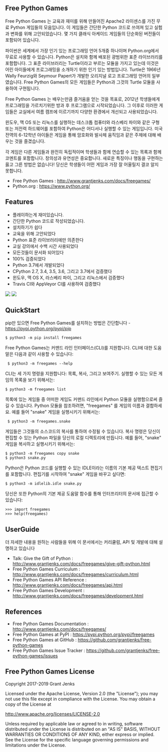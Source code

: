 ## Free Python Games


Free Python Games 는 교육과 재미를 위해 만들어진 Apache2 라이센스를 가진 무료 Python 게임들의 모음입니다. 이 게임들은 간단한 Python 코드로 쓰여져 있고 실험과 변화를 위해 고안되었습니다. 몇 가지 클래식 아케이드 게임들의 단순화된 버전들이 포함되어 있습니다. 

파이썬은 세계에서 가장 인기 있는 프로그래밍 언어 5개중 하나이며 Python.org에서 무료로 사용할 수 있습니다. Python은 설치와 함께 배포된 광범위한 표준 라이브러리를 포함합니다. 그 표준 라이브러리는 Turtle이라고 부르는 모듈을 가지고 있는데 이것은 어린 아이들에게 프로그래밍을 소개하기 위한 인기 있는 방법입니다. Turtle은 1966년 Wally Feurzig와 Seymour Papert가 개발한 오리지널 로고 프로그래밍 언어의 일부였습니다. Free Python Games의 모든 게임들은 Python과 그것의 Turtle 모듈을 사용하여 구현됩니다.

Free Python Games 는 배우는만큼 즐거움을 얻는 것을 목표로, 2012년 학생들에게 프로그래밍을 가르치기위한 방과 후 프로그램으로 시작되었습니다. 그 이후로 이러한 게임들은 교실에서 여름 캠프에 이르기까지 다양한 환경에서 개선되고 사용되었습니다.

윈도우, 맥 OS 또는 리눅스를 실행하는 데스크톱 컴퓨터와 라스베리 파이와 같은 구형 또는 저전력 하드웨어를 포함하여 Python은 어디서나 실행할 수 있는 게임입니다. 미국 전역의 6-12학년 아이들은 게임을 통해 암호화와 발사체 움직임과 같은 주제에 대해 배우는 것을 즐겼습니다.

각 게임은 다른 게임들과 완전히 독립적이며 학생들과 함께 연습할 수 있는 목록과 함께 코멘트를 포함합니다. 창의성과 유연성은 중요합니다. 새로운 특징이나 행동을 구현하는 옳고 그른 방법은 없습니다! 당신은 학생들이 어떤 게임과 가장 잘 어울릴지 결코 알지 못합니다.


- Free Python Games : <http://www.grantjenks.com/docs/freegames/>
- Python.org :  <https://www.python.org/>


## Features


- 플레이하는게 재미있습니다.
- 간단한 Python 코드로 작성되었습니다.
- 설치하기가 쉽다
- 교육을 위해 고안되었다
- Python 표준 라이브러리에만 의존한다
- 교실 강의에서 수백 시간 사용되었다
- 모든것들이 문서화 되어있다
- 100% 검증되었다
- Python 3.7에서 개발되었다
- CPython 2.7, 3.4, 3.5, 3.6, 그리고 3.7에서 검증했다
- 윈도우, 맥 OS X, 라스베리 파이, 그리고 리눅스에서 검증했다
- Travis CI와 AppVeyor CI를 사용하여 검증했다


[![](https://api.travis-ci.org/grantjenks/free-python-games.svg?branch=master)](http://www.grantjenks.com/docs/freegames/)
[![](https://ci.appveyor.com/api/projects/status/github/grantjenks/free-python-games?branch=master&svg=true)](http://www.grantjenks.com/docs/freegames/)


## QuickStart


pip만 있으면 Free Python Games를 설치하는 방법은 간단합니다 - <https://pypi.python.org/pypi/pip>


  ` $ python3 -m pip install freegames `


Free Python Games는 커맨드 라인 인터페이스(CLI)를 지원합니다. CLI에 대한 도움말은 다음과 같이 사용할 수 있습니다:


  ` $ python3 -m freegames --help`


CLI는 세 가지 명령을 지원합니다: 목록, 복사, 그리고 보여주기. 실행할 수 있는 모든 게임의 목록을 보기 위해서는:


  `$ python3 -m freegames list`


목록에 있는 게임들 중 어떠한 게임도 커맨드 라인에서 Python 모듈을 실행함으로써 즐길 수 있습니다. Python 모듈을 참조하려면, "freegames" 를 게임의 이름과 결합하세요. 예를 들어 "snake" 게임을 실행시키기 위해서는:


  ` $ python3 -m freegames.snake`
  

게임들은 그것들의 소스코드의 복사를 통하여 수정될 수 있습니다. 복사 명령은 당신이 편집할 수 있는 Python 파일을 당신의 로컬 디렉토리에 만듭니다. 예를 들어, "snake" 게임을 복사하고 실행시키기 위해서는:


  `$ python3 -m freegames copy snake`<br>
  `$ python3 snake.py`


Python은 Python 코드를 실행할 수 있는 IDLE이라는 이름의 기본 제공 텍스트 편집기를 포함합니다. 편집기를 시작하여 "snake" 게임을 바꾸고 싶다면:


  `$ python3 -m idlelib.idle snake.py`
  

당신은 또한 Python의 기본 제공 도움말 함수를 통해 인터프리터의 문서에 접근할 수 있습니다:


  `>>> import freegames`<br>
  `>>> help(freegames)`
  

## UserGuide


더 자세한 내용을 원하는 사람들을 위해 이 문서에서는 커리큘럼, API 및 개발에 대해 설명하고 있습니다


- Talk: Give the Gift of Python : <http://www.grantjenks.com/docs/freegames/give-gift-python.html>
- Free Python Games Curriculum : <http://www.grantjenks.com/docs/freegames/curriculum.html>
- Free Python Games API Reference : <http://www.grantjenks.com/docs/freegames/api.html>
- Free Python Games Development : <http://www.grantjenks.com/docs/freegames/development.html>


## References

- Free Python Games Documentation : <http://www.grantjenks.com/docs/freegames/>
- Free Python Games at PyPI : <https://pypi.python.org/pypi/freegames>
- Free Python Games at GitHub : <https://github.com/grantjenks/free-python-games>
- Free Python Games Issue Tracker : <https://github.com/grantjenks/free-python-games/issues>


## Free Python Games License


Copyright 2017-2019 Grant Jenks

Licensed under the Apache License, Version 2.0 (the "License"); you may not use
this file except in compliance with the License.  You may obtain a copy of the
License at

  <http://www.apache.org/licenses/LICENSE-2.0>

Unless required by applicable law or agreed to in writing, software distributed
under the License is distributed on an "AS IS" BASIS, WITHOUT WARRANTIES OR
CONDITIONS OF ANY KIND, either express or implied.  See the License for the
specific language governing permissions and limitations under the License.

